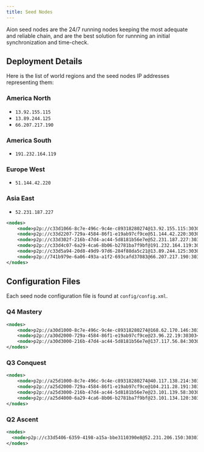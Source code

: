 ```yaml
---
title: Seed Nodes
---
```


Aion seed nodes are the 24/7 running nodes keeping the most adequate and reliable chain, and are the best solution for runnning an initial synchronization and time-check.

## Deployment Details

Here is the list of world regions and the seed nodes IP addresses representing them:

### America North

- `13.92.155.115`
- `13.89.244.125`
- `66.207.217.190`

### America South

- `191.232.164.119`

### Europe West

- `51.144.42.220`

### Asia East

- `52.231.187.227`

```xml
<nodes>
    <node>p2p://c33d1066-8c7e-496c-9c4e-c89318280274@13.92.155.115:30303</node>
    <node>p2p://c33d2207-729a-4584-86f1-e19ab97cf9ce@51.144.42.220:30303</node>
    <node>p2p://c33d302f-216b-47d4-ac44-5d8181b56e7e@52.231.187.227:30303</node>
    <node>p2p://c33d4c07-6a29-4ca6-8b06-b2781ba7f9bf@191.232.164.119:30303</node>
    <node>p2p://c33d5a94-20d8-49d9-97d6-284f88da5c21@13.89.244.125:30303</node>
    <node>p2p://741b979e-6a06-493a-a1f2-693cafd37083@66.207.217.190:30303</node>
</nodes>
```

## Configuration Files

Each seed node configuration file is found at `config/config.xml`.

### Q4 Mastery

```xml
<nodes>
    <node>p2p://a30d1000-8c7e-496c-9c4e-c89318280274@168.62.170.146:30303</node>
    <node>p2p://a30d2000-729a-4584-86f1-e19ab97cf9ce@23.96.22.19:30303</node>
    <node>p2p://a30d3000-216b-47d4-ac44-5d8181b56e7e@137.117.56.84:30303</node>
</nodes>
```

### Q3 Conquest

```xml
<nodes>
    <node>p2p://a25d1000-8c7e-496c-9c4e-c89318280274@40.117.138.214:30303</node>
    <node>p2p://a25d2000-729a-4584-86f1-e19ab97cf9ce@104.211.28.191:30303</node>
    <node>p2p://a25d3000-216b-47d4-ac44-5d8181b56e7e@23.101.139.58:30303</node>
    <node>p2p://a25d4000-6a29-4ca6-8b06-b2781ba7f9bf@23.101.134.120:30303</node>
</nodes>
```

### Q2 Ascent

```xml
<nodes>
  <node>p2p://c33d5406-6359-4198-a15a-bbe3110390e8@52.231.206.150:30303</node>
</nodes>
```
